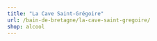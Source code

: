 ```yaml
---
title: "La Cave Saint-Grégoire"
url: /bain-de-bretagne/la-cave-saint-gregoire/
shop: alcool
---
```

